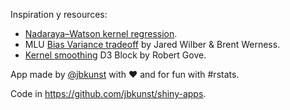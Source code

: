 
Inspiration y resources:

- [Nadaraya–Watson kernel regression](https://en.wikipedia.org/wiki/Kernel_regression#Nadaraya%E2%80%93Watson_kernel_regression).
- MLU [Bias Variance tradeoff](https://mlu-explain.github.io/bias-variance/) by Jared Wilber & Brent Werness.
- [Kernel smoothing](https://bl.ocks.org/rpgove/073d6cb996d7de1d52935790139c4240) D3 Block by Robert Gove.


App made by [@jbkunst](https://twitter.com/jbkunst) with ❤️ and for fun with #rstats.

Code in https://github.com/jbkunst/shiny-apps.
